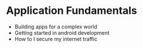 # Application Fundamentals

  - Building apps for a complex world
  - Getting started in android development
  - How to I secure my internet traffic